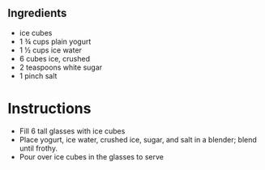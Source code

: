 ## Ingredients
- ice cubes
- 1 ¾ cups plain yogurt
- 1 ½ cups ice water
- 6 cubes ice, crushed
- 2 teaspoons white sugar
- 1 pinch salt

# Instructions
- Fill 6 tall glasses with ice cubes
- Place yogurt, ice water, crushed ice, sugar, and salt in a blender; blend until frothy.
- Pour over ice cubes in the glasses to serve
